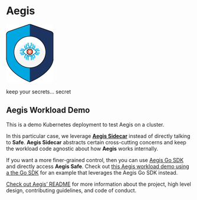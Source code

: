 # Aegis

![Aegis](assets/aegis-icon.png "Aegis")

keep your secrets… secret

## Aegis Workload Demo

This is a demo Kubernetes deployment to test Aegis on a cluster.

In this particular case, we leverage [**Aegis Sidecar**][aegis-sidecar] instead
of directly talking to **Safe**. **Aegis Sidecar** abstracts certain cross-cutting
concerns and keep the workload code agnostic about how **Aegis** works internally.

If you want a more finer-grained control, then you can use [Aegis Go SDK][aegis-sdk-go]
and directly access **Aegis Safe**. Check out [this Aegis workload demo 
using a the Go SDK][aegis-demo-sidecar] for an example that leverages
the Aegis Go SDK instead.

[aegis-sidecar]: https://github.com/zerotohero-dev/aegis-sidecar
[aegis-sdk-go]: https://github.com/zerotohero-dev/aegis-sdk-go
[aegis-demo-sidecar]: https://github.com/zerotohero-dev/aegis-workload-demo-using-sidecar

[Check out Aegis’ README][aegis-readme] for more information about the project,
high level design, contributing guidelines, and code of conduct.

[aegis]: https://github.com/zerotohero-dev/aegis "Aegis"
[aegis-readme]: https://github.com/zerotohero-dev/aegis/blob/main/README.md "Aegis README"
